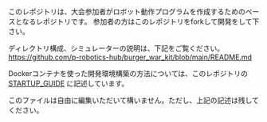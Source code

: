 このレポジトリは、大会参加者がロボット動作プログラムを作成するためのベースとなるレポジトリです。
参加者の方はこのレポジトリをforkして開発をして下さい。

ディレクトリ構成、シミュレーターの説明は、下記をご覧ください。
https://github.com/p-robotics-hub/burger_war_kit/blob/main/README.md

Dockerコンテナを使った開発環境構築の方法については、このレポジトリの
[STARTUP_GUIDE](STARTUP_GUIDE.md)
に記述しています。

このファイルは自由に編集いただいて構いません。ただし、上記の記述は残してください。

